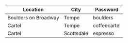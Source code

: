 Location | City | Password
------------- | ------------- | -------
Boulders on Broadway | Tempe | boulders
Cartel | Tempe | coffeecartel
Cartel | Scottsdale | espresso
